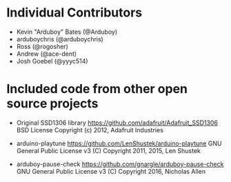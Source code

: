 # Individual Contributors

- Kevin "Arduboy" Bates (@Arduboy)
- arduboychris (@arduboychris)
- Ross (@rogosher)
- Andrew (@ace-dent)
- Josh Goebel (@yyyc514)


# Included code from other open source projects

- Original SSD1306 library
  https://github.com/adafruit/Adafruit_SSD1306
  BSD License
  Copyright (c) 2012, Adafruit Industries

- arduino-playtune
  https://github.com/LenShustek/arduino-playtune
  GNU General Public License v3
  (C) Copyright 2011, 2015, Len Shustek

- arduboy-pause-check
  https://github.com/gnargle/arduboy-pause-check
  GNU General Public License v3
  (C) Copyright 2016, Nicholas Allen